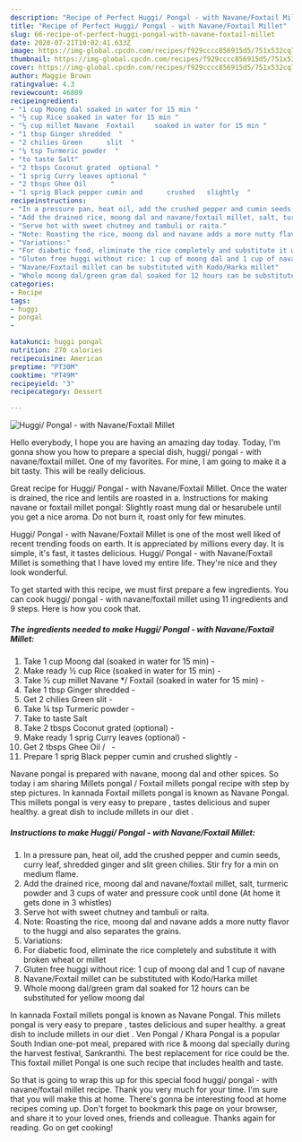```yaml
---
description: "Recipe of Perfect Huggi/ Pongal - with Navane/Foxtail Millet"
title: "Recipe of Perfect Huggi/ Pongal - with Navane/Foxtail Millet"
slug: 66-recipe-of-perfect-huggi-pongal-with-navane-foxtail-millet
date: 2020-07-21T10:02:41.633Z
image: https://img-global.cpcdn.com/recipes/f929cccc856915d5/751x532cq70/huggi-pongal-with-navanefoxtail-millet-recipe-main-photo.jpg
thumbnail: https://img-global.cpcdn.com/recipes/f929cccc856915d5/751x532cq70/huggi-pongal-with-navanefoxtail-millet-recipe-main-photo.jpg
cover: https://img-global.cpcdn.com/recipes/f929cccc856915d5/751x532cq70/huggi-pongal-with-navanefoxtail-millet-recipe-main-photo.jpg
author: Maggie Brown
ratingvalue: 4.3
reviewcount: 46809
recipeingredient:
- "1 cup Moong dal soaked in water for 15 min "
- "½ cup Rice soaked in water for 15 min "
- "½ cup millet Navane  Foxtail     soaked in water for 15 min "
- "1 tbsp Ginger shredded  "
- "2 chilies Green      slit  "
- "¼ tsp Turmeric powder  "
- "to taste Salt"
- "2 tbsps Coconut grated  optional "
- "1 sprig Curry leaves optional "
- "2 tbsps Ghee Oil      "
- "1 sprig Black pepper cumin and      crushed   slightly  "
recipeinstructions:
- "In a pressure pan, heat oil, add the crushed pepper and cumin seeds, curry leaf, shredded ginger and slit green chilies. Stir fry for a min on medium flame."
- "Add the drained rice, moong dal and navane/foxtail millet, salt, turmeric powder and 3 cups of water and pressure cook until done (At home it gets done in 3 whistles)"
- "Serve hot with sweet chutney and tambuli or raita."
- "Note: Roasting the rice, moong dal and navane adds a more nutty flavor to the huggi and also separates the grains."
- "Variations:"
- "For diabetic food, eliminate the rice completely and substitute it with broken wheat or millet"
- "Gluten free huggi without rice: 1 cup of moong dal and 1 cup of navane"
- "Navane/Foxtail millet can be substituted with Kodo/Harka millet"
- "Whole moong dal/green gram dal soaked for 12 hours can be substituted for yellow moong dal"
categories:
- Recipe
tags:
- huggi
- pongal
- 

katakunci: huggi pongal  
nutrition: 270 calories
recipecuisine: American
preptime: "PT30M"
cooktime: "PT49M"
recipeyield: "3"
recipecategory: Dessert

---
```



![Huggi/ Pongal - with Navane/Foxtail Millet](https://img-global.cpcdn.com/recipes/f929cccc856915d5/751x532cq70/huggi-pongal-with-navanefoxtail-millet-recipe-main-photo.jpg)

Hello everybody, I hope you are having an amazing day today. Today, I'm gonna show you how to prepare a special dish, huggi/ pongal - with navane/foxtail millet. One of my favorites. For mine, I am going to make it a bit tasty. This will be really delicious.

Great recipe for Huggi/ Pongal - with Navane/Foxtail Millet. Once the water is drained, the rice and lentils are roasted in a. Instructions for making navane or foxtail millet pongal: Slightly roast mung dal or hesarubele until you get a nice aroma. Do not burn it, roast only for few minutes.

Huggi/ Pongal - with Navane/Foxtail Millet is one of the most well liked of recent trending foods on earth. It is appreciated by millions every day. It is simple, it's fast, it tastes delicious. Huggi/ Pongal - with Navane/Foxtail Millet is something that I have loved my entire life. They're nice and they look wonderful.


To get started with this recipe, we must first prepare a few ingredients. You can cook huggi/ pongal - with navane/foxtail millet using 11 ingredients and 9 steps. Here is how you cook that.

<!--inarticleads1-->

##### The ingredients needed to make Huggi/ Pongal - with Navane/Foxtail Millet:

1. Take 1 cup Moong dal (soaked in water for 15 min) -
1. Make ready ½ cup Rice (soaked in water for 15 min) -
1. Take ½ cup millet Navane */ Foxtail     (soaked in water for 15 min) -
1. Take 1 tbsp Ginger shredded  -
1. Get 2 chilies Green      slit  -
1. Take ¼ tsp Turmeric powder  -
1. Take to taste Salt
1. Take 2 tbsps Coconut grated  (optional) -
1. Make ready 1 sprig Curry leaves (optional) -
1. Get 2 tbsps Ghee Oil /     -
1. Prepare 1 sprig Black pepper cumin and      crushed   slightly  -


Navane pongal is prepared with navane, moong dal and other spices. So today i am sharing Millets pongal / Foxtail millets pongal recipe with step by step pictures. In kannada Foxtail millets pongal is known as Navane Pongal. This millets pongal is very easy to prepare , tastes delicious and super healthy. a great dish to include millets in our diet . 

<!--inarticleads2-->

##### Instructions to make Huggi/ Pongal - with Navane/Foxtail Millet:

1. In a pressure pan, heat oil, add the crushed pepper and cumin seeds, curry leaf, shredded ginger and slit green chilies. Stir fry for a min on medium flame.
1. Add the drained rice, moong dal and navane/foxtail millet, salt, turmeric powder and 3 cups of water and pressure cook until done (At home it gets done in 3 whistles)
1. Serve hot with sweet chutney and tambuli or raita.
1. Note: Roasting the rice, moong dal and navane adds a more nutty flavor to the huggi and also separates the grains.
1. Variations:
1. For diabetic food, eliminate the rice completely and substitute it with broken wheat or millet
1. Gluten free huggi without rice: 1 cup of moong dal and 1 cup of navane
1. Navane/Foxtail millet can be substituted with Kodo/Harka millet
1. Whole moong dal/green gram dal soaked for 12 hours can be substituted for yellow moong dal


In kannada Foxtail millets pongal is known as Navane Pongal. This millets pongal is very easy to prepare , tastes delicious and super healthy. a great dish to include millets in our diet . Ven Pongal / Khara Pongal is a popular South Indian one-pot meal, prepared with rice &amp; moong dal specially during the harvest festival, Sankranthi. The best replacement for rice could be the. This foxtail millet Pongal is one such recipe that includes health and taste. 

So that is going to wrap this up for this special food huggi/ pongal - with navane/foxtail millet recipe. Thank you very much for your time. I'm sure that you will make this at home. There's gonna be interesting food at home recipes coming up. Don't forget to bookmark this page on your browser, and share it to your loved ones, friends and colleague. Thanks again for reading. Go on get cooking!

